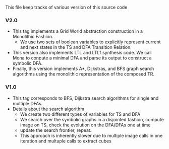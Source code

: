 This file keep tracks of various version of this source code

### V2.0

- This tag implements a Grid World abstraction construction in a Monolithic Fashion.
	- We use two sets of boolean variables to explicitly represent current and next states in the TS and DFA Transition Relation.
- This version also implements LTL and LTLf synthesis code. We call Mona to conpute a minimal DFA and parse its output to construct a symbolic DFA.
- Finally, this version implements A\*, Dijkstras, and BFS graph search algorithms using the monolithic representation of the composed TR.


### V1.0

- This tag corresponds to BFS, Dijkstra search algorithms for single and multiple DFAs. 
- Details about the search algorithm 
	- We create two different types of variables for TS and DFA 
	- We search over the symbolic graphs in a disjointed fashion, compute image on TS, check the evolution on the DFA/DFAs one at time
	- update the search frontier, repeat.
	- This approach is inherently slower due to multiple image calls in one iteration and multuple calls to extract cubes
